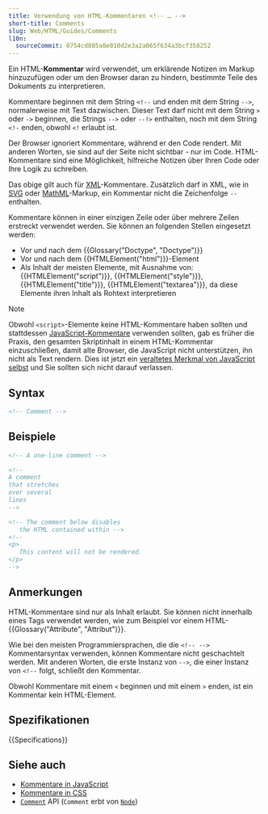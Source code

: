 ```yaml
---
title: Verwendung von HTML-Kommentaren <!-- … -->
short-title: Comments
slug: Web/HTML/Guides/Comments
l10n:
  sourceCommit: 0754cd805a8e010d2e3a2a065f634a3bcf358252
---
```


Ein HTML-**Kommentar** wird verwendet, um erklärende Notizen im Markup hinzuzufügen oder um den Browser daran zu hindern, bestimmte Teile des Dokuments zu interpretieren.

Kommentare beginnen mit dem String `<!--` und enden mit dem String `-->`, normalerweise mit Text dazwischen. Dieser Text darf nicht mit dem String `>` oder `->` beginnen, die Strings `-->` oder `--!>` enthalten, noch mit dem String `<!-` enden, obwohl `<!` erlaubt ist.

Der Browser ignoriert Kommentare, während er den Code rendert. Mit anderen Worten, sie sind auf der Seite nicht sichtbar - nur im Code. HTML-Kommentare sind eine Möglichkeit, hilfreiche Notizen über Ihren Code oder Ihre Logik zu schreiben.

Das obige gilt auch für [XML](/de/docs/Web/XML)-Kommentare. Zusätzlich darf in XML, wie in [SVG](/de/docs/Web/SVG) oder [MathML](/de/docs/Web/MathML)-Markup, ein Kommentar nicht die Zeichenfolge `--` enthalten.

Kommentare können in einer einzigen Zeile oder über mehrere Zeilen erstreckt verwendet werden. Sie können an folgenden Stellen eingesetzt werden:

- Vor und nach dem {{Glossary("Doctype", "Doctype")}}
- Vor und nach dem {{HTMLElement("html")}}-Element
- Als Inhalt der meisten Elemente, mit Ausnahme von: {{HTMLElement("script")}}, {{HTMLElement("style")}}, {{HTMLElement("title")}}, {{HTMLElement("textarea")}}, da diese Elemente ihren Inhalt als Rohtext interpretieren

> [!NOTE]
> Obwohl `<script>`-Elemente keine HTML-Kommentare haben sollten und stattdessen [JavaScript-Kommentare](/de/docs/Web/JavaScript/Reference/Lexical_grammar#comments) verwenden sollten, gab es früher die Praxis, den gesamten Skriptinhalt in einem HTML-Kommentar einzuschließen, damit alte Browser, die JavaScript nicht unterstützen, ihn nicht als Text rendern. Dies ist jetzt ein [veraltetes Merkmal von JavaScript selbst](/de/docs/Web/JavaScript/Reference/Deprecated_and_obsolete_features#html_comments) und Sie sollten sich nicht darauf verlassen.

## Syntax

```html
<!-- Comment -->
```

## Beispiele

```html
<!-- A one-line comment -->

<!--
A comment
that stretches
over several
lines
-->

<!-- The comment below disables
   the HTML contained within -->
<!--
<p>
   This content will not be rendered.
</p>
-->
```

## Anmerkungen

HTML-Kommentare sind nur als Inhalt erlaubt. Sie können nicht innerhalb eines Tags verwendet werden, wie zum Beispiel vor einem HTML-{{Glossary("Attribute", "Attribut")}}.

Wie bei den meisten Programmiersprachen, die die `<!-- -->` Kommentarsyntax verwenden, können Kommentare nicht geschachtelt werden. Mit anderen Worten, die erste Instanz von `-->`, die einer Instanz von `<!--` folgt, schließt den Kommentar.

Obwohl Kommentare mit einem `<` beginnen und mit einem `>` enden, ist ein Kommentar kein HTML-Element.

## Spezifikationen

{{Specifications}}

## Siehe auch

- [Kommentare in JavaScript](/de/docs/Web/JavaScript/Reference/Lexical_grammar#comments)
- [Kommentare in CSS](/de/docs/Web/CSS/CSS_syntax/Comments)
- [`Comment`](/de/docs/Web/API/Comment) API (`Comment` erbt von [`Node`](/de/docs/Web/API/Node))

